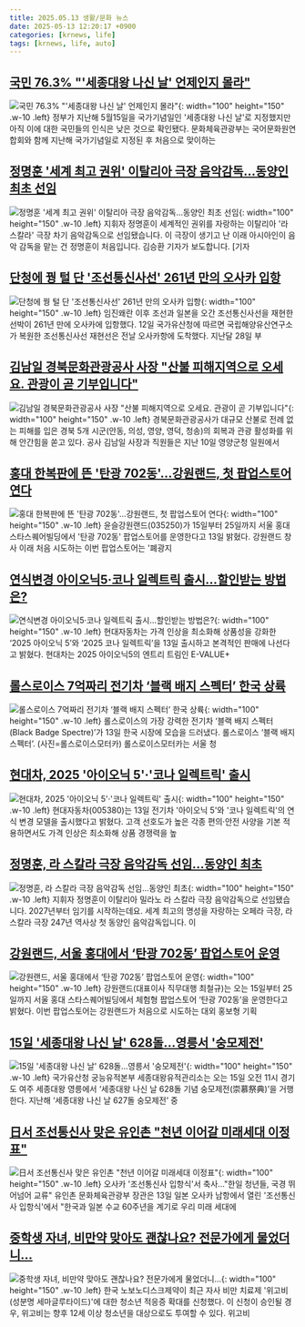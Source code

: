 ```yaml
---
title: 2025.05.13 생활/문화 뉴스
date: 2025-05-13 12:20:17 +0900
categories: [krnews, life]
tags: [krnews, life, auto]
---
```

## [국민 76.3% "'세종대왕 나신 날' 언제인지 몰라"](https://n.news.naver.com/mnews/article/277/0005591275)

![국민 76.3% "'세종대왕 나신 날' 언제인지 몰라"](https://mimgnews.pstatic.net/image/origin/277/2025/05/13/5591275.jpg?type=nf220_150){: width="100" height="150" .w-10 .left}
정부가 지난해 5월15일을 국가기념일인 '세종대왕 나신 날'로 지정했지만 아직 이에 대한 국민들의 인식은 낮은 것으로 확인됐다. 문화체육관광부는 국어문화원연합회와 함께 지난해 국가기념일로 지정된 후 처음으로 맞이하는

## [정명훈 '세계 최고 권위' 이탈리아 극장 음악감독...동양인 최초 선임](https://n.news.naver.com/mnews/article/052/0002192165)

![정명훈 '세계 최고 권위' 이탈리아 극장 음악감독...동양인 최초 선임](https://mimgnews.pstatic.net/image/origin/052/2025/05/13/2192165.jpg?type=nf220_150){: width="100" height="150" .w-10 .left}
지휘자 정명훈이 세계적인 권위를 자랑하는 이탈리아 '라 스칼라' 극장 차기 음악감독으로 선임됐습니다. 이 극장이 생기고 난 이래 아시아인이 음악 감독을 맡는 건 정명훈이 처음입니다. 김승환 기자가 보도합니다. [기자

## [단청에 꿩 털 단 '조선통신사선' 261년 만의 오사카 입항](https://n.news.naver.com/mnews/article/469/0000864310)

![단청에 꿩 털 단 '조선통신사선' 261년 만의 오사카 입항](https://mimgnews.pstatic.net/image/origin/469/2025/05/12/864310.jpg?type=nf220_150){: width="100" height="150" .w-10 .left}
임진왜란 이후 조선과 일본을 오간 조선통신사선을 재현한 선박이 261년 만에 오사카에 입항했다. 12일 국가유산청에 따르면 국립해양유산연구소가 복원한 조선통신사선 재현선은 전날 오사카항에 도착했다. 지난달 28일 부

## [김남일 경북문화관광공사 사장 "산불 피해지역으로 오세요. 관광이 곧 기부입니다"](https://n.news.naver.com/mnews/article/277/0005591447)

![김남일 경북문화관광공사 사장 "산불 피해지역으로 오세요. 관광이 곧 기부입니다"](https://mimgnews.pstatic.net/image/origin/277/2025/05/13/5591447.jpg?type=nf220_150){: width="100" height="150" .w-10 .left}
경북문화관광공사가 대규모 산불로 전례 없는 피해를 입은 경북 5개 시군(안동, 의성, 영양, 영덕, 청송)의 회복과 관광 활성화를 위해 안간힘을 쏟고 있다. 공사 김남일 사장과 직원들은 지난 10일 영양군청 일원에서

## [홍대 한복판에 뜬 '탄광 702동'…강원랜드, 첫 팝업스토어 연다](https://n.news.naver.com/mnews/article/421/0008246322)

![홍대 한복판에 뜬 '탄광 702동'…강원랜드, 첫 팝업스토어 연다](https://mimgnews.pstatic.net/image/origin/421/2025/05/13/8246322.jpg?type=nf220_150){: width="100" height="150" .w-10 .left}
윤슬강원랜드(035250)가 15일부터 25일까지 서울 홍대 스타스퀘어빌딩에서 '탄광 702동' 팝업스토어를 운영한다고 13일 밝혔다. 강원랜드 창사 이래 처음 시도하는 이번 팝업스토어는 '폐광지

## [연식변경 아이오닉5·코나 일렉트릭 출시…할인받는 방법은?](https://n.news.naver.com/mnews/article/015/0005131027)

![연식변경 아이오닉5·코나 일렉트릭 출시…할인받는 방법은?](https://mimgnews.pstatic.net/image/origin/015/2025/05/13/5131027.jpg?type=nf220_150){: width="100" height="150" .w-10 .left}
현대자동차는 가격 인상을 최소화해 상품성을 강화한 ‘2025 아이오닉 5’와 ‘2025 코나 일렉트릭’을 13일 출시하고 본격적인 판매에 나선다고 밝혔다. 현대차는 2025 아이오닉5의 엔트리 트림인 E-VALUE+

## [롤스로이스 7억짜리 전기차 ‘블랙 배지 스펙터’ 한국 상륙](https://n.news.naver.com/mnews/article/018/0006012322)

![롤스로이스 7억짜리 전기차 ‘블랙 배지 스펙터’ 한국 상륙](https://mimgnews.pstatic.net/image/origin/018/2025/05/13/6012322.jpg?type=nf220_150){: width="100" height="150" .w-10 .left}
롤스로이스의 가장 강력한 전기차 ‘블랙 배지 스펙터(Black Badge Spectre)’가 13일 한국 시장에 모습을 드러냈다. 롤스로이스 ‘블랙 배지 스펙터’. (사진=롤스로이스모터카) 롤스로이스모터카는 서울 청

## [현대차, 2025 '아이오닉 5'·'코나 일렉트릭' 출시](https://n.news.naver.com/mnews/article/421/0008246228)

![현대차, 2025 '아이오닉 5'·'코나 일렉트릭' 출시](https://mimgnews.pstatic.net/image/origin/421/2025/05/13/8246228.jpg?type=nf220_150){: width="100" height="150" .w-10 .left}
현대자동차(005380)는 13일 전기차 '아이오닉 5'와 '코나 일렉트릭'의 연식 변경 모델을 출시했다고 밝혔다. 고객 선호도가 높은 각종 편의·안전 사양을 기본 적용하면서도 가격 인상은 최소화해 상품 경쟁력을 높

## [정명훈, 라 스칼라 극장 음악감독 선임…동양인 최초](https://n.news.naver.com/mnews/article/422/0000739844)

![정명훈, 라 스칼라 극장 음악감독 선임…동양인 최초](https://mimgnews.pstatic.net/image/origin/422/2025/05/13/739844.jpg?type=nf220_150){: width="100" height="150" .w-10 .left}
지휘자 정명훈이 이탈리아 밀라노 라 스칼라 극장 음악감독으로 선임됐습니다. 2027년부터 임기를 시작하는데요. 세계 최고의 명성을 자랑하는 오페라 극장, 라 스칼라 극장 247년 역사상 첫 동양인 음악감독입니다. 이

## [강원랜드, 서울 홍대에서 ‘탄광 702동’ 팝업스토어 운영](https://n.news.naver.com/mnews/article/003/0013237827)

![강원랜드, 서울 홍대에서 ‘탄광 702동’ 팝업스토어 운영](https://mimgnews.pstatic.net/image/origin/003/2025/05/13/13237827.jpg?type=nf220_150){: width="100" height="150" .w-10 .left}
강원랜드(대표이사 직무대행 최철규)는 오는 15일부터 25일까지 서울 홍대 스타스퀘어빌딩에서 체험형 팝업스토어 ‘탄광 702동’을 운영한다고 밝혔다. 이번 팝업스토어는 강원랜드가 처음으로 시도하는 대외 홍보형 기획

## [15일 '세종대왕 나신 날' 628돌…영릉서 '숭모제전'](https://n.news.naver.com/mnews/article/018/0006012222)

![15일 '세종대왕 나신 날' 628돌…영릉서 '숭모제전'](https://mimgnews.pstatic.net/image/origin/018/2025/05/13/6012222.jpg?type=nf220_150){: width="100" height="150" .w-10 .left}
국가유산청 궁능유적본부 세종대왕유적관리소는 오는 15일 오전 11시 경기도 여주 세종대왕 영릉에서 ‘세종대왕 나신 날 628돌 기념 숭모제전(崇慕祭典)’을 거행한다. 지난해 ‘세종대왕 나신 날 627돌 숭모제전’ 중

## [日서 조선통신사 맞은 유인촌 "천년 이어갈 미래세대 이정표"](https://n.news.naver.com/mnews/article/001/0015384647)

![日서 조선통신사 맞은 유인촌 "천년 이어갈 미래세대 이정표"](https://mimgnews.pstatic.net/image/origin/001/2025/05/13/15384647.jpg?type=nf220_150){: width="100" height="150" .w-10 .left}
오사카 '조선통신사 입항식'서 축사…"한일 청년들, 국경 뛰어넘어 교류" 유인촌 문화체육관광부 장관은 13일 일본 오사카 남항에서 열린 '조선통신사 입항식'에서 "한국과 일본 수교 60주년을 계기로 우리 미래 세대에

## [중학생 자녀, 비만약 맞아도 괜찮나요? 전문가에게 물었더니…](https://n.news.naver.com/mnews/article/346/0000091651)

![중학생 자녀, 비만약 맞아도 괜찮나요? 전문가에게 물었더니…](https://mimgnews.pstatic.net/image/origin/346/2025/05/12/91651.jpg?type=nf220_150){: width="100" height="150" .w-10 .left}
한국 노보노디스크제약이 최근 자사 비만 치료제 '위고비(성분명 세마글루타이드)'에 대한 청소년 적응증 확대를 신청했다. 이 신청이 승인될 경우, 위고비는 향후 12세 이상 청소년을 대상으로도 투여할 수 있다. 위고비

